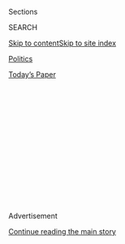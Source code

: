 <div id="app">

<div>

<div>

<div>

<div class="NYTAppHideMasthead css-1q2w90k e1suatyy0">

<div class="section css-ui9rw0 e1suatyy2">

<div class="css-eph4ug er09x8g0">

<div class="css-6n7j50">

</div>

<span class="css-1dv1kvn">Sections</span>

<div class="css-10488qs">

<span class="css-1dv1kvn">SEARCH</span>

</div>

[Skip to content](#site-content)[Skip to site
index](#site-index)

</div>

<div id="masthead-section-label" class="css-1wr3we4 eaxe0e00">

[Politics](https://www.nytimes3xbfgragh.onion/section/politics)

</div>

<div class="css-10698na e1huz5gh0">

</div>

</div>

<div id="masthead-bar-one" class="section hasLinks css-15hmgas e1csuq9d3">

<div class="css-uqyvli e1csuq9d0">

</div>

<div class="css-1uqjmks e1csuq9d1">

</div>

<div class="css-9e9ivx">

[](https://myaccount.nytimes3xbfgragh.onion/auth/login?response_type=cookie&client_id=vi)

</div>

<div class="css-1bvtpon e1csuq9d2">

[Today’s
Paper](https://www.nytimes3xbfgragh.onion/section/todayspaper)

</div>

</div>

</div>

</div>

<div data-aria-hidden="false">

<div id="site-content" data-role="main">

<div>

<div class="css-1aor85t" style="opacity:0.000000001;z-index:-1;visibility:hidden">

<div class="css-1hqnpie">

<div class="css-epjblv">

<span class="css-17xtcya">[Politics](/section/politics)</span><span class="css-x15j1o">|</span><span class="css-fwqvlz">Trump
Escalates His Criticism of the News Media, Fueling National
Debate</span>

</div>

<div class="css-k008qs">

<div class="css-1iwv8en">

<span class="css-18z7m18"></span>

<div>

</div>

</div>

<span class="css-1n6z4y">https://nyti.ms/2jNATBl</span>

<div class="css-1705lsu">

<div class="css-4xjgmj">

<div class="css-4skfbu" data-role="toolbar" data-aria-label="Social Media Share buttons, Save button, and Comments Panel with current comment count" data-testid="share-tools">

  - 
  - 
  - 
  - 
    
    <div class="css-6n7j50">
    
    </div>

  - 

</div>

</div>

</div>

</div>

</div>

</div>

<div class="css-13pd83m">

</div>

<div id="top-wrapper" class="css-1sy8kpn">

<div id="top-slug" class="css-l9onyx">

Advertisement

</div>

[Continue reading the main
story](#after-top)

<div class="ad top-wrapper" style="text-align:center;height:100%;display:block;min-height:250px">

<div id="top" class="place-ad" data-position="top" data-size-key="top">

</div>

</div>

<div id="after-top">

</div>

</div>

<div id="sponsor-wrapper" class="css-1hyfx7x">

<div id="sponsor-slug" class="css-19vbshk">

Supported by

</div>

[Continue reading the main
story](#after-sponsor)

<div id="sponsor" class="ad sponsor-wrapper" style="text-align:center;height:100%;display:block">

</div>

<div id="after-sponsor">

</div>

</div>

<div class="css-1vkm6nb ehdk2mb0">

# Trump Escalates His Criticism of the News Media, Fueling National Debate

</div>

<div class="css-79elbk" data-testid="photoviewer-wrapper">

<div class="css-z3e15g" data-testid="photoviewer-wrapper-hidden">

</div>

<div class="css-1a48zt4 ehw59r15" data-testid="photoviewer-children">

![<span class="css-16f3y1r e13ogyst0" data-aria-hidden="true">President
Trump, reflected in a camera lens, spoke Friday at a rally in Pensacola,
Fla.
</span><span class="css-cnj6d5 e1z0qqy90" itemprop="copyrightHolder"><span class="css-1ly73wi e1tej78p0">Credit...</span><span><span>Tom
Brenner/The New York
Times</span></span></span>](https://static01.graylady3jvrrxbe.onion/images/2017/12/12/us/politics/12dc-trump-1/12dc-trump-1-articleLarge.jpg?quality=75&auto=webp&disable=upscale)

</div>

</div>

<div class="css-xt80pu e12qa4dv0">

<div class="css-18e8msd">

<div class="css-vp77d3 epjyd6m0">

<div class="css-1baulvz">

By [<span class="css-1baulvz" itemprop="name">Peter
Baker</span>](http://www.nytimes3xbfgragh.onion/by/peter-baker) and
[<span class="css-1baulvz last-byline" itemprop="name">Sydney
Ember</span>](http://www.nytimes3xbfgragh.onion/by/sydney-ember)

</div>

</div>

  - Dec. 11,
    2017

  - 
    
    <div class="css-4xjgmj">
    
    <div class="css-d8bdto" data-role="toolbar" data-aria-label="Social Media Share buttons, Save button, and Comments Panel with current comment count" data-testid="share-tools">
    
      - 
      - 
      - 
      - 
        
        <div class="css-6n7j50">
        
        </div>
    
      - 
    
    </div>
    
    </div>

</div>

</div>

<div class="section meteredContent css-1r7ky0e" name="articleBody" itemprop="articleBody">

<div class="css-1fanzo5 StoryBodyCompanionColumn">

<div class="css-53u6y8">

WASHINGTON — President Trump has escalated his fiery attacks on the news
media, seizing on a recent string of mistaken reports to bolster his
case that he is being persecuted by a left-leaning establishment out to
bring him down and fueling a national debate over truth, accountability
and a free press.

In a series of broadsides reflecting his own profound grievances while
also resonating with his populist conservative base, Mr. Trump
castigated ABC News for a [“horrendously inaccurate and dishonest
report,”](https://twitter.com/realdonaldtrump/status/937145025359761408?lang=en)
declared that CNN’s slogan should be “[THE LEAST TRUSTED NAME IN
NEWS](https://twitter.com/realDonaldTrump/status/939485131693322240)”
and insisted that a Washington Post reporter [“should be
fired](https://twitter.com/realDonaldTrump/status/939634404267380736).”

While every president has groused about his coverage, Mr. Trump has
proved to be the most vocal and visceral news media critic in the Oval
Office in at least a generation. In recent days, news outlets have
provided him ammunition with reporting errors. But the barrage has
deepened concern among media executives about what they see as a
concerted campaign to discredit independent journalism.

The tension erupted Monday in the White House briefing room when Sarah
Huckabee Sanders, the president’s press secretary, engaged in a testy
exchange with reporters. She said bias in news reports has gotten “out
of control” and “should be taken seriously,” dismissing journalists who
attributed recent errors to honest mistakes that were corrected.

</div>

</div>

<div class="css-1fanzo5 StoryBodyCompanionColumn">

<div class="css-53u6y8">

“You cannot say that it’s an honest mistake when you’re purposefully
putting out information that you know to be false,” she told reporters,
“or when you’re taking information that hasn’t been validated, that
hasn’t been offered any credibility, and that has been continually
denied by a number of people, including people with direct knowledge of
an instance.”

“Are you speaking about the president?” one reporter asked in light of
Mr. Trump’s own history of making claims that have not been validated
and have been continually denied.

While news organizations targeted by Mr. Trump have corrected factual
errors and in one recent case suspended a reporter, Mr. Trump has never
backed down, for instance, from unsubstantiated claims that President
[Barack
Obama](https://www.nytimes3xbfgragh.onion/topic/person/barack-obama)
wiretapped [Trump
Tower](https://www.nytimes3xbfgragh.onion/2017/03/04/us/politics/trump-obama-tap-phones.html)
or that millions of illegal immigrants [cast
votes](https://www.nytimes3xbfgragh.onion/2017/01/23/us/politics/donald-trump-congress-democrats.html)
last year, swinging the popular tally against him.

Just last month, Mr. Trump shared with nearly 44 million Twitter
followers [anti-Muslim
videos](https://www.nytimes3xbfgragh.onion/2017/11/29/us/politics/trump-anti-muslim-videos-jayda-fransen.html)
without verifying them; one purported to show a Dutch boy being beaten
by a “Muslim migrant” who in fact was not a Muslim migrant. Mr. Trump
issued no correction, and Ms. Sanders at the time said it did not matter
if the video were real because “the threat is real.”

Mr. Trump has had a long history of interacting with the news media from
his days as a New York developer, but it was largely transactional as he
sought favorable coverage. During his business days, he planted items in
gossip columns and even called reporters and used a false name,
pretending to be his spokesman.

</div>

</div>

<div class="css-1fanzo5 StoryBodyCompanionColumn">

<div class="css-53u6y8">

By his own account, he has always craved media attention, but his
encounters with the Washington press corps have turned increasingly
bitter. At one point, Mr. Trump labeled some outlets [“the enemy of the
American
people](https://www.nytimes3xbfgragh.onion/2017/02/17/business/trump-calls-the-news-media-the-enemy-of-the-people.html),”
and at another, he said, “It’s frankly
[disgusting](http://www.cnn.com/videos/politics/2017/10/11/donald-trump-nbc-media-write-whatever-it-wants-sot.cnn)
the way the press is able to write whatever they want to write.”

For the most part, Mr. Trump’s blasts at the news media have been
rhetorical. But he has warned that he might go beyond name calling, such
as when [he
threatened](https://www.nytimes3xbfgragh.onion/2017/10/11/us/politics/trump-nbc-fcc-broadcast-license.html)
to try to revoke a broadcasting license for NBC after a [news
report](https://www.nbcnews.com/news/all/trump-wanted-dramatic-increase-nuclear-arsenal-meeting-military-leaders-n809701)
he challenged. Networks like NBC do not hold federal licenses
themselves, but their individual television stations do.

Mr. Trump’s administration has taken aim at CNN’s corporate ownership.
The Justice Department has [gone to
court](https://www.nytimes3xbfgragh.onion/2017/11/20/business/dealbook/att-time-warner-merger.html)
to block AT\&T’s purchase of Time Warner, which owns Turner
Broadcasting, CNN’s corporate parent. AT\&T officials have said the
department insisted that AT\&T divest either Turner Broadcasting or its
valuable DirecTV service in return for approval, which government
officials denied.

Analysts said Mr. Trump’s criticisms represented an effort to undermine
faith in journalism. “It is a common thing in the authoritarian playbook
to discredit the media so that they are the only source that can be
trusted,” said Indira Lakshmanan, who holds the Newmark chair in
journalism ethics at the Poynter Institute. “Making it so there is no
objective truth is the most dangerous thing of all of this.”

</div>

</div>

<div class="css-79elbk" data-testid="photoviewer-wrapper">

<div class="css-z3e15g" data-testid="photoviewer-wrapper-hidden">

</div>

<div class="css-1a48zt4 ehw59r15" data-testid="photoviewer-children">

![<span class="css-16f3y1r e13ogyst0" data-aria-hidden="true">Sarah
Huckabee Sanders, the president’s press secretary, engaged in a testy
exchange on Monday with
reporters.</span><span class="css-cnj6d5 e1z0qqy90" itemprop="copyrightHolder"><span class="css-1ly73wi e1tej78p0">Credit...</span><span>Doug
Mills/The New York
Times</span></span>](https://static01.graylady3jvrrxbe.onion/images/2017/12/12/us/politics/12dc-trump2/merlin_131168174_6747d637-2e12-4b74-87ee-b6096ab2a0da-articleLarge.jpg?quality=75&auto=webp&disable=upscale)

</div>

</div>

<div class="css-1fanzo5 StoryBodyCompanionColumn">

<div class="css-53u6y8">

The raft of recent reporting errors made that easier. During a rally on
Friday in Florida, Mr. Trump berated news outlets. “Did you see all the
corrections the media has been making?” he asked. “They’ve been
apologizing left and right.”

He ramped up attacks over the weekend on Twitter, calling for the firing
of [“lonely Brian Ross at ABC
News”](https://twitter.com/realDonaldTrump/status/939480342779580416)
for
[misreporting](https://www.nytimes3xbfgragh.onion/2017/12/02/us/brian-ross-suspended-abc.html)
that Mr. Trump as a candidate directed his adviser Michael T. Flynn to
contact Russians. (He did so after the election as president-elect.) He
denounced CNN for [erroneously
reporting](https://www.nytimes3xbfgragh.onion/2017/12/08/business/media/cnn-correction-donald-trump-jr.html)
that his campaign received a heads-up email from WikiLeaks before it
released hacked Democratic Party documents. (The email came after the
release.)

</div>

</div>

<div class="css-1fanzo5 StoryBodyCompanionColumn">

<div class="css-53u6y8">

Mr. Trump later targeted Dave Weigel, a reporter for The Post, who
tweeted a [misleading
photograph](https://www.nytimes3xbfgragh.onion/2017/12/10/us/politics/trump-dave-weigel.html)
about the crowd size at Mr. Trump’s Florida rally. “Demand apology &
retraction from FAKE NEWS WaPo\!” [Mr. Trump
wrote](https://twitter.com/realdonaldtrump/status/939616077356642304).
[Mr. Weigel did just that, deleting the picture and expressing
regret](https://twitter.com/daveweigel/status/939616810684514304),
saying he did not realize it was taken before the rally started.
Unsatisfied, Mr. Trump said Mr. Weigel should be fired.

Mr. Trump’s supporters said that he has a point — that such mistakes
stem from a predisposition by reporters to believe the worst about him.
Rather than complain when Mr. Trump points out flawed stories, they
said, the news media should be more searching about its responsibility
to provide balanced coverage of the president.

“Naturally, the elite media responded — not by admonishing Weigel over
his inexcusably inaccurate trolling — but with their favorite claim that
Trump is the one man in America who does not have the First Amendment
right to criticize the media,” [wrote John
Nolte](http://www.breitbart.com/big-journalism/2017/12/10/trump-blasts-wapos-dave-weigel-reporter-heckles-fake-photo/)
of Breitbart News, the site run by Mr. Trump’s former chief strategist,
Stephen K. Bannon.

Mr. Trump turned his attention on Monday to The New York Times,
disputing [an
article](https://www.nytimes3xbfgragh.onion/2017/12/09/us/politics/donald-trump-president.html)
describing his television habits. “Another false story, this time in the
Failing @nytimes, that I watch 4-8 hours of television a day,” [he
wrote](https://twitter.com/realDonaldTrump/status/940223974985871360).
“Wrong\! Also, I seldom, if ever, watch CNN or MSNBC, both of which I
consider Fake News. I never watch Don Lemon, who I once called the
‘dumbest man on television\!’ Bad Reporting.”

Mr. Trump posted the message about a half-hour after a segment on
MSNBC’s “Morning Joe” focusing on a line near the bottom of the
article reporting that Mr. Trump sometimes watched Mr. Lemon on CNN to
get worked up.

“We stand by our reporting, sourced from interviews with 60 advisers,
associates, friends and members of Congress, including many who interact
with President Trump every day,” said Danielle Rhoades Ha, a spokeswoman
for The Times.

CNN issued a statement likening Mr. Trump to a bully. “In a world where
bullies torment kids on social media to devastating effect on a regular
basis with insults and name calling, it is sad to see our president
engaging in the very same behavior himself,” the statement said.
“Leaders should lead by example.”

</div>

</div>

<div class="css-1fanzo5 StoryBodyCompanionColumn">

<div class="css-53u6y8">

The effect of the news media criticism remains debated. A
[Politico/Morning
Consult](https://www.politico.com/story/2017/10/18/trump-media-fake-news-poll-243884)
poll found that 46 percent of Americans believe the news media makes up
stories about the president. A separate study by the Poynter Institute,
on the other hand, found that overall trust and confidence in the news
media, while low, has actually increased somewhat under Mr. Trump. The
partisan divide, however, has become pronounced. Among Democrats, nearly
75 percent expressed confidence in the news media compared with only 19
percent of Republicans.

While previous presidents criticized the news media, analysts said that
Mr. Trump’s attacks strike at the fundamental notion of truth in a way
that can make the customary response of news organizations standing by
their articles feel insufficient. It is not just the facts he is calling
into question, but the very institution of journalism, which some
believe demands a more vigorous reply from the mainstream media.

“When he attacks one of us, he’s actually attacking all of us,” said
Dean Baquet, the executive editor of The Times. “We’re now confronting a
guy who attacks us in ways that we’ve not seen before,” he added. “And I
think maybe we should be thinking about ways to push back not just on
behalf of our particular institutions but to push back on behalf of
journalism itself.”

But a common response seems unlikely. “Journalistic organizations are by
nature competitive, and it’s sort of hard for them to unite that way,”
said David Lauter, the Washington bureau chief for The Los Angeles
Times. “And I think there’s also always concern about making it seem
like you’re creating an institutional fight rather than just reporting
the news.”

Cameron Barr, a managing editor at The Post, said competition is “in the
DNA” of news organizations. “I’m a little wary of suggestions that
somehow journalistic institutions should be banding together against the
chief executive,” he said. “I think that quickly ends up in an
uncomfortable place, to say the least.”

</div>

</div>

</div>

<div>

</div>

<div>

</div>

<div>

</div>

<div>

<div id="bottom-wrapper" class="css-1ede5it">

<div id="bottom-slug" class="css-l9onyx">

Advertisement

</div>

[Continue reading the main
story](#after-bottom)

<div id="bottom" class="ad bottom-wrapper" style="text-align:center;height:100%;display:block;min-height:90px">

</div>

<div id="after-bottom">

</div>

</div>

</div>

</div>

</div>

## Site Index

<div>

</div>

## Site Information Navigation

  - [© <span>2020</span> <span>The New York Times
    Company</span>](https://help.nytimes3xbfgragh.onion/hc/en-us/articles/115014792127-Copyright-notice)

<!-- end list -->

  - [NYTCo](https://www.nytco.com/)
  - [Contact
    Us](https://help.nytimes3xbfgragh.onion/hc/en-us/articles/115015385887-Contact-Us)
  - [Work with us](https://www.nytco.com/careers/)
  - [Advertise](https://nytmediakit.com/)
  - [T Brand Studio](http://www.tbrandstudio.com/)
  - [Your Ad
    Choices](https://www.nytimes3xbfgragh.onion/privacy/cookie-policy#how-do-i-manage-trackers)
  - [Privacy](https://www.nytimes3xbfgragh.onion/privacy)
  - [Terms of
    Service](https://help.nytimes3xbfgragh.onion/hc/en-us/articles/115014893428-Terms-of-service)
  - [Terms of
    Sale](https://help.nytimes3xbfgragh.onion/hc/en-us/articles/115014893968-Terms-of-sale)
  - [Site
    Map](https://spiderbites.nytimes3xbfgragh.onion)
  - [Help](https://help.nytimes3xbfgragh.onion/hc/en-us)
  - [Subscriptions](https://www.nytimes3xbfgragh.onion/subscription?campaignId=37WXW)

</div>

</div>

</div>

</div>
